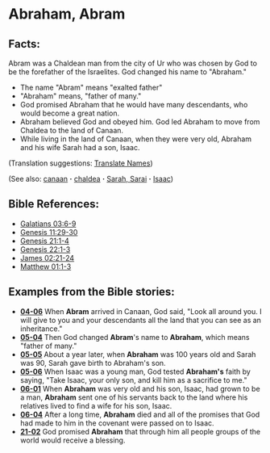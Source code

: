 # Abraham, Abram #

## Facts: ##

Abram was a Chaldean man from the city of Ur who was chosen by God to be the forefather of the Israelites. God changed his name to "Abraham."

* The name "Abram" means "exalted father"
* "Abraham" means, "father of many."
* God promised Abraham that he would have many descendants, who would become a great nation.
* Abraham believed God and obeyed him. God led Abraham to move from Chaldea to the land of Canaan.
* While living in the land of Canaan, when they were very old, Abraham and his wife Sarah had a son, Isaac.

(Translation suggestions: [Translate Names](https://git.door43.org/Door43/en-ta-translate-vol1/src/master/content/translate_names.md))

(See also: [canaan](../other/canaan.md) **·** [chaldea](../other/chaldea.md) **·** [Sarah, Sarai](../other/sarah.md) **·** [Isaac](../other/isaac.md))

## Bible References: ##

* [Galatians 03:6-9](https://door43.org/en/bible/notes/gal/03/06)
* [Genesis 11:29-30](https://door43.org/en/bible/notes/gen/11/29)
* [Genesis 21:1-4](https://door43.org/en/bible/notes/gen/21/01)
* [Genesis 22:1-3](https://door43.org/en/bible/notes/gen/22/01)
* [James 02:21-24](https://door43.org/en/bible/notes/jas/02/21)
* [Matthew 01:1-3](https://door43.org/en/bible/notes/mat/01/01)

## Examples from the Bible stories: ##

* __[04-06](https://door43.org/en/obs/notes/frames/04-06)__ When __Abram__  arrived in Canaan, God said, "Look all around you. I will give to you and your descendants all the land that you can see as an inheritance."
* __[05-04](https://door43.org/en/obs/notes/frames/05-04)__ Then God changed __Abram__'s name to __Abraham__, which means "father of many."
* __[05-05](https://door43.org/en/obs/notes/frames/05-05)__ About a year later, when __Abraham__  was 100 years old and Sarah was 90, Sarah gave birth to Abraham's son.
* __[05-06](https://door43.org/en/obs/notes/frames/05-06)__ When Isaac was a young man, God tested __Abraham's__  faith by saying, "Take Isaac, your only son, and kill him as a sacrifice to me."
* __[06-01](https://door43.org/en/obs/notes/frames/06-01)__ When __Abraham__  was very old and his son, Isaac, had grown to be a man, __Abraham__  sent one of his servants back to the land where his relatives lived to find a wife for his son, Isaac.
* __[06-04](https://door43.org/en/obs/notes/frames/06-04)__ After a long time, __Abraham__  died and all of the promises that God had made to him in the covenant were passed on to Isaac.
* __[21-02](https://door43.org/en/obs/notes/frames/21-02)__ God promised __Abraham__  that through him all people groups of the world would receive a blessing.



